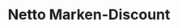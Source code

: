 ---
title: "Netto Marken-Discount"
url: /bad-koenigshofen-i-grabfeld/netto-marken-discount/
shop: Supermarkt
---
